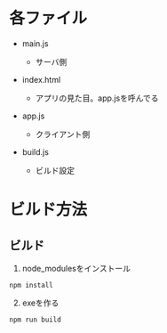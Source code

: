# 各ファイル
* main.js
    - サーバ側

* index.html
    - アプリの見た目。app.jsを呼んでる

* app.js
    - クライアント側

* build.js
    - ビルド設定

# ビルド方法

## ビルド
1. node_modulesをインストール
```
npm install
```

2. exeを作る
```
npm run build
```